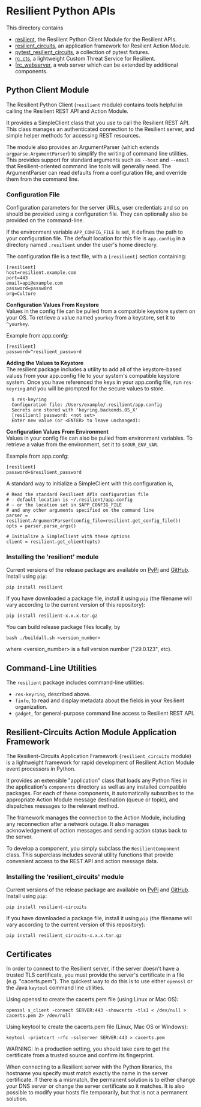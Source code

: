 # Resilient Python APIs

This directory contains

 * [resilient](resilient), the Resilient Python Client Module for the Resilient APIs.
 * [resilient_circuits](resilient-circuits), an application framework for Resilient Action Module.
 * [pytest_resilient_circuits](pytest-resilient-circuits), a collection of pytest fixtures. 
 * [rc_cts](rc-cts), a lightweight Custom Threat Service for Resilient.
 * [[rc_webserver](rc-webserver), a web server which can be extended by additional components.


## Python Client Module

The Resilient Python Client (`resilient` module) contains tools helpful in calling
the Resilient REST API and Action Module.

It provides a SimpleClient class that you use to call the Resilient REST API.
This class manages an authenticated connection to the Resilient server, and
simple helper methods for accessing REST resources.

The module also provides an ArgumentParser (which extends `argparse.ArgumentParser`)
to simplify the writing of command line utilities.  This provides support for
standard arguments such as `--host` and `--email` that Resilient-oriented
command line tools will generally need.  The ArgumentParser can read defaults
from a configuration file, and override them from the command line.


### Configuration File

Configuration parameters for the server URLs, user credentials and so on
should be provided using a configuration file.  They can optionally also
be provided on the command-line.

If the environment variable `APP_CONFIG_FILE` is set, it defines the path
to your configuration file.  The default location for this file is
`app.config` in a directory named `.resilient` under the user's home directory.

The configuration file is a text file, with a `[resilient]` section containing:

```
[resilient]
host=resilient.example.com
port=443
email=api@example.com
password=passw0rd
org=Culture
```

__Configuration Values From Keystore__  
Values in the config file can be pulled from a compatible keystore system
on your OS.  To retrieve a value named `yourkey` from a keystore, set it to `^yourkey`.  
   
Example from app.confg:  
```
[resilient]
password=^resilient_password
```

__Adding the Values to Keystore__  
The resilient package includes a utility to add all of the keystore-based values from 
your app.config file to your system's compatible  keystore system.  Once you have 
referenced the keys in your app.config file, run `res-keyring` and you will be 
prompted for the secure values to store.  
  
```
  $ res-keyring 
  Configuration file: /Users/example/.resilient/app.config
  Secrets are stored with 'keyring.backends.OS_X'
  [resilient] password: <not set>
  Enter new value (or <ENTER> to leave unchanged): 
```
  
__Configuration Values From Environment__  
Values in your config file can also be pulled from environment variables.
To retrieve a value from the environment, set it to `$YOUR_ENV_VAR`.  

Example from app.confg:  
```
[resilient]
password=$resilient_password
```

A standard way to initialize a SimpleClient with this configuration is,

```
# Read the standard Resilient APIs configuration file
# - default location is ~/.resilient/app.config
# - or the location set in $APP_CONFIG_FILE
# and any other arguments specified on the command line
parser = resilient.ArgumentParser(config_file=resilient.get_config_file())
opts = parser.parse_args()

# Initialize a SimpleClient with these options
client = resilient.get_client(opts)
```

### Installing the 'resilient' module

Current versions of the release package are available on
[PyPi](https://pypi.python.org/pypi/resilient) and 
[GitHub](https://github.com/IBMResilient/resilient-python-api/releases).
Install using `pip`:

    pip install resilient


If you have downloaded a package file, install it using `pip`
(the filename will vary according to the current version of this repository):

    pip install resilient-x.x.x.tar.gz

You can build release package files locally, by

    bash ./buildall.sh <version_number>

where <version_number> is a full version number ("29.0.123", etc).


## Command-Line Utilities

The `resilient` package includes command-line utilities:

* `res-keyring`, described above.
* `finfo`, to read and display metadata about the fields in your Resilient organization.
* `gadget`, for general-purpose command line access to Resilient REST API.


## Resilient-Circuits Action Module Application Framework

The Resilient-Circuits Application Framework (`resilient_circuits` module)
is a lightweight framework for rapid development of Resilient Action Module
event processors in Python.

It provides an extensible "application" class that loads any Python files
in the application's `components` directory as well as any installed 
compatible packages. For each of these components, it automatically subscribes 
to the appropriate Action Module message destination (queue or topic), and 
dispatches messages to the relevant method.

The framework manages the connection to the Action Module, including any
reconnection after a network outage.  It also manages acknowledgement of
action messages and sending action status back to the server.

To develop a component, you simply subclass the `ResilientComponent` class.
This superclass includes several utility functions that provide convenient
access to the REST API and action message data.

### Installing the 'resilient_circuits' module

Current versions of the release package are available on
[PyPi](https://pypi.python.org/pypi/resilient-circuits) and 
[GitHub](https://github.com/IBMResilient/resilient-python-api/releases).
Install using `pip`:

    pip install resilient-circuits

If you have downloaded a package file, install it using `pip`
(the filename will vary according to the current version of this repository):

    pip install resilient_circuits-x.x.x.tar.gz


## Certificates

In order to connect to the Resilient server, if the server
doesn't have a trusted TLS certificate, you must provide the server's
certificate in a file (e.g. "cacerts.pem").  The quickest way to do this
is to use either `openssl` or the Java `keytool` command line utilities.

Using openssl to create the cacerts.pem file (using Linux or Mac OS):
```
openssl s_client -connect SERVER:443 -showcerts -tls1 < /dev/null > cacerts.pem 2> /dev/null
```

Using keytool to create the cacerts.pem file (Linux, Mac OS or Windows):
```
keytool -printcert -rfc -sslserver SERVER:443 > cacerts.pem
```

WARNING:  In a production setting, you should take care to get the certificate
from a trusted source and confirm its fingerprint.

When connecting to a Resilient server with the Python libraries,
the hostname you specify must match exactly the name in the server
certificate.  If there is a mismatch, the permanent solution is to either
change your DNS server or change the server certificate so it matches. It is
also possible to modify your hosts file temporarily, but that is not a permanent
solution.
